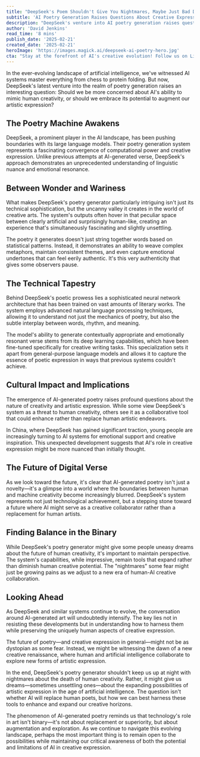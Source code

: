 ```yaml
---
title: "DeepSeek's Poem Shouldn't Give You Nightmares, Maybe Just Bad Dreams"
subtitle: 'AI Poetry Generation Raises Questions About Creative Expression'
description: "DeepSeek's venture into AI poetry generation raises questions about the future of creative expression. While some view it as a threat to human creativity, others see it as a collaborative tool that could enhance artistic endeavors. The system's sophisticated neural network architecture and ability to generate emotionally resonant verse suggests we're entering a new era of human-AI creative collaboration."
author: 'David Jenkins'
read_time: '8 mins'
publish_date: '2025-02-21'
created_date: '2025-02-21'
heroImage: 'https://images.magick.ai/deepseek-ai-poetry-hero.jpg'
cta: "Stay at the forefront of AI's creative evolution! Follow us on LinkedIn for in-depth insights into how artificial intelligence is reshaping artistic expression and creative possibilities."
---
```


In the ever-evolving landscape of artificial intelligence, we've witnessed AI systems master everything from chess to protein folding. But now, DeepSeek's latest venture into the realm of poetry generation raises an interesting question: Should we be more concerned about AI's ability to mimic human creativity, or should we embrace its potential to augment our artistic expression?

## The Poetry Machine Awakens

DeepSeek, a prominent player in the AI landscape, has been pushing boundaries with its large language models. Their poetry generation system represents a fascinating convergence of computational power and creative expression. Unlike previous attempts at AI-generated verse, DeepSeek's approach demonstrates an unprecedented understanding of linguistic nuance and emotional resonance.

## Between Wonder and Wariness

What makes DeepSeek's poetry generator particularly intriguing isn't just its technical sophistication, but the uncanny valley it creates in the world of creative arts. The system's outputs often hover in that peculiar space between clearly artificial and surprisingly human-like, creating an experience that's simultaneously fascinating and slightly unsettling.

The poetry it generates doesn't just string together words based on statistical patterns. Instead, it demonstrates an ability to weave complex metaphors, maintain consistent themes, and even capture emotional undertones that can feel eerily authentic. It's this very authenticity that gives some observers pause.

## The Technical Tapestry

Behind DeepSeek's poetic prowess lies a sophisticated neural network architecture that has been trained on vast amounts of literary works. The system employs advanced natural language processing techniques, allowing it to understand not just the mechanics of poetry, but also the subtle interplay between words, rhythm, and meaning.

The model's ability to generate contextually appropriate and emotionally resonant verse stems from its deep learning capabilities, which have been fine-tuned specifically for creative writing tasks. This specialization sets it apart from general-purpose language models and allows it to capture the essence of poetic expression in ways that previous systems couldn't achieve.

## Cultural Impact and Implications

The emergence of AI-generated poetry raises profound questions about the nature of creativity and artistic expression. While some view DeepSeek's system as a threat to human creativity, others see it as a collaborative tool that could enhance rather than replace human artistic endeavors.

In China, where DeepSeek has gained significant traction, young people are increasingly turning to AI systems for emotional support and creative inspiration. This unexpected development suggests that AI's role in creative expression might be more nuanced than initially thought.

## The Future of Digital Verse

As we look toward the future, it's clear that AI-generated poetry isn't just a novelty—it's a glimpse into a world where the boundaries between human and machine creativity become increasingly blurred. DeepSeek's system represents not just technological achievement, but a stepping stone toward a future where AI might serve as a creative collaborator rather than a replacement for human artists.

## Finding Balance in the Binary

While DeepSeek's poetry generator might give some people uneasy dreams about the future of human creativity, it's important to maintain perspective. The system's capabilities, while impressive, remain tools that expand rather than diminish human creative potential. The "nightmares" some fear might just be growing pains as we adjust to a new era of human-AI creative collaboration.

## Looking Ahead

As DeepSeek and similar systems continue to evolve, the conversation around AI-generated art will undoubtedly intensify. The key lies not in resisting these developments but in understanding how to harness them while preserving the uniquely human aspects of creative expression.

The future of poetry—and creative expression in general—might not be as dystopian as some fear. Instead, we might be witnessing the dawn of a new creative renaissance, where human and artificial intelligence collaborate to explore new forms of artistic expression.

In the end, DeepSeek's poetry generator shouldn't keep us up at night with nightmares about the death of human creativity. Rather, it might give us dreams—sometimes unsettling ones—about the expanding possibilities of artistic expression in the age of artificial intelligence. The question isn't whether AI will replace human poets, but how we can best harness these tools to enhance and expand our creative horizons.

The phenomenon of AI-generated poetry reminds us that technology's role in art isn't binary—it's not about replacement or superiority, but about augmentation and exploration. As we continue to navigate this evolving landscape, perhaps the most important thing is to remain open to the possibilities while maintaining our critical awareness of both the potential and limitations of AI in creative expression.